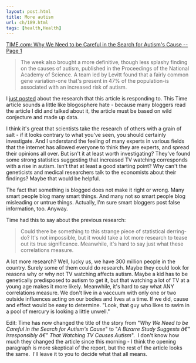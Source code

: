 ```yaml
---
layout: post.html
title: More autism
url: ch/189.html
tags: [health,Health]
---
```

[TIME.com: Why We Need to be Careful in the Search for Autism's Cause -- Page 1](http://www.time.com/time/health/article/0,8599,1548682,00.html)

> The week also brought a more definitive, though less splashy finding on the causes of autism, published in the Proceedings of the National Academy of Science. A team led by Levitt found that a fairly common gene variation-one that's present in 47% of the population-is associated with an increased risk of autism.

I [just posted](http://www.complainthub.com/?p=183) about the research that this article is responding to. This Time article sounds a little like blogosphere hate - because many bloggers read the article I did and talked about it, the article must be based on wild conjecture and made up data.

I think it's great that scientists take the research of others with a grain of salt - if it looks contrary to what you've seen, you should certainly investigate. And I understand the feeling of many experts in various fields that the internet has allowed everyone to think they are experts, and spread their opinions all over. But isn't it at least worth investigating? They've found some strong statistics suggesting that increased TV watching corresponds with a rise in autism. Isn't that at least a good starting point? Why can't the geneticists and medical researchers talk to the economists about their findings? Maybe that would be helpful.

The fact that something is blogged does not make it right or wrong. Many smart people blog many smart things. And many not so smart people blog misleading or untrue things. Actually, I'm sure smart bloggers post false information, too. Anyway.

Time had this to say about the previous research: 

> Could there be something to this strange piece of statistical derring- do? It's not impossible, but it would take a lot more research to tease out its true significance. Meanwhile, it's hard to say just what these correlations measure.

A lot more research? Well, lucky us, we have 300 million people in the country. Surely some of them could do research. Maybe they could look for reasons why or why not TV watching affects autism. Maybe a kid has to be genetically predisposed to autism to get it, but that watching a lot of TV at a young age makes it more likely. Meanwhile, it's hard to say what ANY correlations measure. We don't live in a vaccuum with only one or two outside influences acting on our bodies and lives at a time. If we did, cause and effect would be easy to determine. "Look, that guy who likes to swim in a pool of mercury is looking a little unwell."

Edit: Time has now changed the title of the story from "_Why We Need to be Careful in the Search for Autism's Cause_" to "_A Bizarre Study Suggests â€” Irresponsibly â€” That Watching TV Causes Autism_".  I don't know how much they changed the article since this morning - I think the opening paragraph is more skeptical of the report, but the rest of the article looks the same.  I'll leave it to you to decide what that all means.
